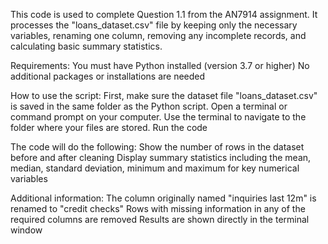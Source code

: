 This code is used to complete Question 1.1 from the AN7914 assignment. It processes the "loans_dataset.csv" file by keeping only the necessary variables, renaming one column, removing any incomplete records, and calculating basic summary statistics.

Requirements:
You must have Python installed (version 3.7 or higher)
No additional packages or installations are needed

How to use the script:
First, make sure the dataset file "loans_dataset.csv" is saved in the same folder as the Python script.
Open a terminal or command prompt on your computer.
Use the terminal to navigate to the folder where your files are stored.
Run the code

The code will do the following:
Show the number of rows in the dataset before and after cleaning
Display summary statistics including the mean, median, standard deviation, minimum and maximum for key numerical variables

Additional information:
The column originally named "inquiries last 12m" is renamed to "credit checks"
Rows with missing information in any of the required columns are removed
Results are shown directly in the terminal window
